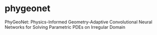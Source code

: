 # phygeonet
PhyGeoNet: Physics-Informed Geometry-Adaptive Convolutional Neural Networks for Solving Parametric PDEs on Irregular Domain
